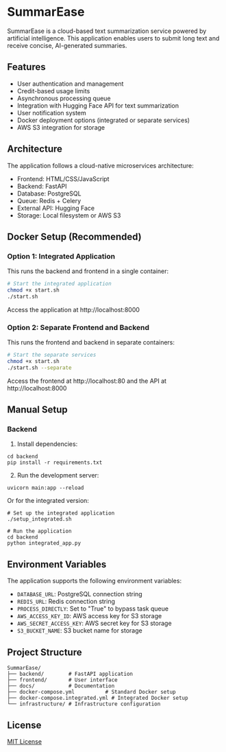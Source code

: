 # SummarEase

SummarEase is a cloud-based text summarization service powered by artificial intelligence. This application enables users to submit long text and receive concise, AI-generated summaries.

## Features

- User authentication and management
- Credit-based usage limits
- Asynchronous processing queue
- Integration with Hugging Face API for text summarization
- User notification system
- Docker deployment options (integrated or separate services)
- AWS S3 integration for storage

## Architecture

The application follows a cloud-native microservices architecture:

- Frontend: HTML/CSS/JavaScript
- Backend: FastAPI
- Database: PostgreSQL
- Queue: Redis + Celery
- External API: Hugging Face
- Storage: Local filesystem or AWS S3

## Docker Setup (Recommended)

### Option 1: Integrated Application

This runs the backend and frontend in a single container:

```bash
# Start the integrated application
chmod +x start.sh
./start.sh
```

Access the application at http://localhost:8000

### Option 2: Separate Frontend and Backend

This runs the frontend and backend in separate containers:

```bash
# Start the separate services
chmod +x start.sh
./start.sh --separate
```

Access the frontend at http://localhost:80 and the API at http://localhost:8000

## Manual Setup

### Backend

1. Install dependencies:
```
cd backend
pip install -r requirements.txt
```

2. Run the development server:
```
uvicorn main:app --reload
```

Or for the integrated version:
```
# Set up the integrated application
./setup_integrated.sh

# Run the application
cd backend
python integrated_app.py
```

## Environment Variables

The application supports the following environment variables:

- `DATABASE_URL`: PostgreSQL connection string
- `REDIS_URL`: Redis connection string
- `PROCESS_DIRECTLY`: Set to "True" to bypass task queue
- `AWS_ACCESS_KEY_ID`: AWS access key for S3 storage
- `AWS_SECRET_ACCESS_KEY`: AWS secret key for S3 storage
- `S3_BUCKET_NAME`: S3 bucket name for storage

## Project Structure

```
SummarEase/
├── backend/        # FastAPI application
├── frontend/       # User interface
├── docs/           # Documentation
├── docker-compose.yml          # Standard Docker setup
├── docker-compose.integrated.yml # Integrated Docker setup
└── infrastructure/ # Infrastructure configuration
```

## License

[MIT License](LICENSE)